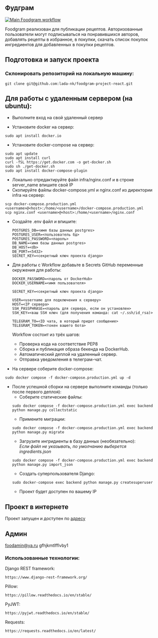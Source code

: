 ## Фудграм

[![Main Foodgram workflow](https://github.com/lada-nk/foodgram-project-react/actions/workflows/main.yml/badge.svg?branch=master)](https://github.com/lada-nk/foodgram-project-react/actions/workflows/main.yml)

Foodgram реализован для публикации рецептов. Авторизованные пользователи
могут подписываться на понравившихся авторов, добавлять рецепты в избранное,
в покупки, скачать список покупок ингредиентов для добавленных в покупки
рецептов.

## Подготовка и запуск проекта
### Склонировать репозиторий на локальную машину:
```
git clone git@github.com:lada-nk/foodgram-project-react.git
```
## Для работы с удаленным сервером (на ubuntu):
* Выполните вход на свой удаленный сервер

* Установите docker на сервер:
```
sudo apt install docker.io 
```
* Установите docker-compose на сервер:
```
sudo apt update
sudo apt install curl
curl -fSL https://get.docker.com -o get-docker.sh
sudo sh ./get-docker.sh
sudo apt install docker-compose-plugin
```
* Локально отредактируйте файл infra/nginx.conf и в строке server_name впишите свой IP
* Скопируйте файлы docker-compose.yml и nginx.conf из директории infra на сервер:
```
scp docker-compose.production.yml <username>@<host>:/home/<username>/docker-compose.production.yml
scp nginx.conf <username>@<host>:/home/<username>/nginx.conf
```

* Cоздайте .env файл и впишите:
    ```
    POSTGRES_DB=<имя базы данных postgres>
    POSTGRES_USER=<пользователь бд>
    POSTGRES_PASSWORD=<пароль>
    DB_NAME=<имя базы данных postgres>
    DB_HOST=<db>
    DB_PORT=<5432>
    SECRET_KEY=<секретный ключ проекта django>
    ```
* Для работы с Workflow добавьте в Secrets GitHub переменные окружения для работы:
    ```
    DOCKER_PASSWORD=<пароль от DockerHub>
    DOCKER_USERNAME=<имя пользователя>
    
    SECRET_KEY=<секретный ключ проекта django>

    USER=<username для подключения к серверу>
    HOST=<IP сервера>
    SSH_PASSPHRASE=<пароль для сервера, если он установлен>
    SSH_KEY=<ваш SSH ключ (для получения команда: cat ~/.ssh/id_rsa)>

    TELEGRAM_TO=<ID чата, в который придет сообщение>
    TELEGRAM_TOKEN=<токен вашего бота>
    ```
    Workflow состоит из трёх шагов:
     - Проверка кода на соответствие PEP8
     - Сборка и публикация образа бекенда на DockerHub.
     - Автоматический деплой на удаленный сервер.
     - Отправка уведомления в телеграм-чат.  
  
* На сервере соберите docker-compose:
```
sudo docker compose -f docker-compose.production.yml up -d
```
* После успешной сборки на сервере выполните команды (только после первого деплоя):
    - Соберите статические файлы:
    ```
    sudo docker compose -f docker-compose.production.yml exec backend python manage.py collectstatic
    ```
    - Примените миграции:
    ```
    sudo docker compose -f docker-compose.production.yml exec backend python manage.py migrate
    ```
    - Загрузите ингридиенты  в базу данных (необязательно):  
    *Если файл не указывать, по умолчанию выберется ingredients.json*
    ```
    sudo docker compose -f docker-compose.production.yml exec backend python manage.py import_json
    ```
    - Создать суперпользователя Django:
    ```
    sudo docker-compose exec backend python manage.py createsuperuser
    ```
    - Проект будет доступен по вашему IP

## Проект в интернете
Проект запущен и доступен по [адресу](https://foodgram-ladank.sytes.net/recipes)

## Админ
foodamin@ya.ru
gfhjkmtlfflvby1

### Использованные технологии:

Django REST framework:

```
https://www.django-rest-framework.org/
```

Pillow:

```
https://pillow.readthedocs.io/en/stable/
```

PyJWT:

```
https://pyjwt.readthedocs.io/en/stable/
```

Requests:

```
https://requests.readthedocs.io/en/latest/
